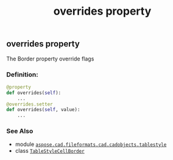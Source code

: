 ﻿---
title: overrides property
second_title: Aspose.CAD for Python via .NET API References
description: 
type: docs
weight: 90
url: /aspose.cad.fileformats.cad.cadobjects.tablestyle/tablestylecellborder/overrides/
is_root: false
---

## overrides property


The Border property override flags
### Definition:
```python
@property
def overrides(self):
    ...
@overrides.setter
def overrides(self, value):
    ...
```

### See Also
* module [`aspose.cad.fileformats.cad.cadobjects.tablestyle`](../../)
* class [`TableStyleCellBorder`](/cad/python-net/aspose.cad.fileformats.cad.cadobjects.tablestyle/tablestylecellborder)
